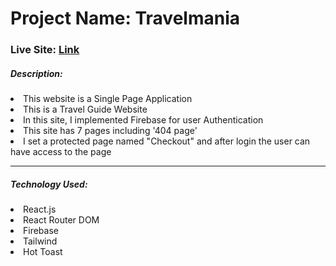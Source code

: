 # Project Name: Travelmania

### Live Site: [Link](https://common-project-000.web.app/)

##### Description:

<li>This website is a Single Page Application</li>
<li>This is a Travel Guide Website</li>
<li>In this site, I implemented Firebase for user Authentication</li>
<li>This site has 7 pages including '404 page'</li>
<li>I set a protected page named "Checkout" and after login the user can have access to the page</li>

<hr>

##### Technology Used:

<li>React.js</li>
<li>React Router DOM</li>
<li>Firebase</li>
<li>Tailwind</li>
<li>Hot Toast</li>